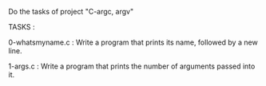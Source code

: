 Do the tasks of project "C-argc, argv"

TASKS :

0-whatsmyname.c : Write a program that prints its name, followed by a new line.

1-args.c : Write a program that prints the number of arguments passed into it.
